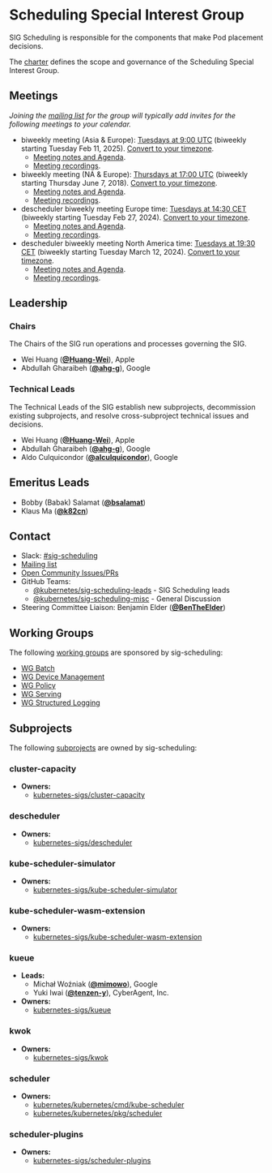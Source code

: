 <!---
This is an autogenerated file!

Please do not edit this file directly, but instead make changes to the
sigs.yaml file in the project root.

To understand how this file is generated, see https://git.k8s.io/community/generator/README.md
--->
# Scheduling Special Interest Group

SIG Scheduling is responsible for the components that make Pod placement decisions.

The [charter](charter.md) defines the scope and governance of the Scheduling Special Interest Group.

## Meetings
*Joining the [mailing list](https://groups.google.com/forum/#!forum/kubernetes-sig-scheduling) for the group will typically add invites for the following meetings to your calendar.*
* biweekly meeting (Asia & Europe): [Tuesdays at 9:00 UTC](https://zoom.us/j/841218129) (biweekly starting Tuesday Feb 11, 2025). [Convert to your timezone](http://www.thetimezoneconverter.com/?t=9%3A00&tz=UTC).
  * [Meeting notes and Agenda](https://docs.google.com/document/d/13mwye7nvrmV11q9_Eg77z-1w3X7Q1GTbslpml4J7F3A/edit).
  * [Meeting recordings](https://www.youtube.com/watch?v=PweKj6SU7UA&list=PL69nYSiGNLP2vwzcCOhxrL3JVBc-eaJWI).
* biweekly meeting (NA & Europe): [Thursdays at 17:00 UTC](https://zoom.us/j/841218129) (biweekly starting Thursday June 7, 2018). [Convert to your timezone](http://www.thetimezoneconverter.com/?t=17%3A00&tz=UTC).
  * [Meeting notes and Agenda](https://docs.google.com/document/d/13mwye7nvrmV11q9_Eg77z-1w3X7Q1GTbslpml4J7F3A/edit).
  * [Meeting recordings](https://www.youtube.com/watch?v=PweKj6SU7UA&list=PL69nYSiGNLP2vwzcCOhxrL3JVBc-eaJWI).
* descheduler biweekly meeting Europe time: [Tuesdays at 14:30 CET](https://zoom.us/j/841218129) (biweekly starting Tuesday Feb 27, 2024). [Convert to your timezone](http://www.thetimezoneconverter.com/?t=14%3A30&tz=CET).
  * [Meeting notes and Agenda](https://docs.google.com/document/d/1Ang5shAFxuylO2RXMFGO7uxSe-IX3Y3PxoKIn1yPIEQ).
  * [Meeting recordings](https://youtube.com/playlist?list=PLEafaZMk8MYYqoSncOkL8uutIcTsUQE_g).
* descheduler biweekly meeting North America time: [Tuesdays at 19:30 CET](https://zoom.us/j/841218129) (biweekly starting Tuesday March 12, 2024). [Convert to your timezone](http://www.thetimezoneconverter.com/?t=19%3A30&tz=CET).
  * [Meeting notes and Agenda](https://docs.google.com/document/d/1Ang5shAFxuylO2RXMFGO7uxSe-IX3Y3PxoKIn1yPIEQ).
  * [Meeting recordings](https://youtube.com/playlist?list=PLEafaZMk8MYYqoSncOkL8uutIcTsUQE_g).

## Leadership

### Chairs
The Chairs of the SIG run operations and processes governing the SIG.

* Wei Huang (**[@Huang-Wei](https://github.com/Huang-Wei)**), Apple
* Abdullah Gharaibeh (**[@ahg-g](https://github.com/ahg-g)**), Google

### Technical Leads
The Technical Leads of the SIG establish new subprojects, decommission existing
subprojects, and resolve cross-subproject technical issues and decisions.

* Wei Huang (**[@Huang-Wei](https://github.com/Huang-Wei)**), Apple
* Abdullah Gharaibeh (**[@ahg-g](https://github.com/ahg-g)**), Google
* Aldo Culquicondor (**[@alculquicondor](https://github.com/alculquicondor)**), Google

## Emeritus Leads

* Bobby (Babak) Salamat (**[@bsalamat](https://github.com/bsalamat)**)
* Klaus Ma (**[@k82cn](https://github.com/k82cn)**)

## Contact
- Slack: [#sig-scheduling](https://kubernetes.slack.com/messages/sig-scheduling)
- [Mailing list](https://groups.google.com/forum/#!forum/kubernetes-sig-scheduling)
- [Open Community Issues/PRs](https://github.com/kubernetes/community/labels/sig%2Fscheduling)
- GitHub Teams:
    - [@kubernetes/sig-scheduling-leads](https://github.com/orgs/kubernetes/teams/sig-scheduling-leads) - SIG Scheduling leads
    - [@kubernetes/sig-scheduling-misc](https://github.com/orgs/kubernetes/teams/sig-scheduling-misc) - General Discussion
- Steering Committee Liaison: Benjamin Elder (**[@BenTheElder](https://github.com/BenTheElder)**)

## Working Groups

The following [working groups][working-group-definition] are sponsored by sig-scheduling:
* [WG Batch](/wg-batch)
* [WG Device Management](/wg-device-management)
* [WG Policy](/wg-policy)
* [WG Serving](/wg-serving)
* [WG Structured Logging](/wg-structured-logging)


## Subprojects

The following [subprojects][subproject-definition] are owned by sig-scheduling:
### cluster-capacity
- **Owners:**
  - [kubernetes-sigs/cluster-capacity](https://github.com/kubernetes-sigs/cluster-capacity/blob/master/OWNERS)
### descheduler
- **Owners:**
  - [kubernetes-sigs/descheduler](https://github.com/kubernetes-sigs/descheduler/blob/master/OWNERS)
### kube-scheduler-simulator
- **Owners:**
  - [kubernetes-sigs/kube-scheduler-simulator](https://github.com/kubernetes-sigs/kube-scheduler-simulator/blob/master/OWNERS)
### kube-scheduler-wasm-extension
- **Owners:**
  - [kubernetes-sigs/kube-scheduler-wasm-extension](https://github.com/kubernetes-sigs/kube-scheduler-wasm-extension/blob/main/OWNERS)
### kueue
- **Leads:**
  - Michał Woźniak (**[@mimowo](https://github.com/mimowo)**), Google
  - Yuki Iwai (**[@tenzen-y](https://github.com/tenzen-y)**), CyberAgent, Inc.
- **Owners:**
  - [kubernetes-sigs/kueue](https://github.com/kubernetes-sigs/kueue/blob/main/OWNERS)
### kwok
- **Owners:**
  - [kubernetes-sigs/kwok](https://github.com/kubernetes-sigs/kwok/blob/main/OWNERS)
### scheduler
- **Owners:**
  - [kubernetes/kubernetes/cmd/kube-scheduler](https://github.com/kubernetes/kubernetes/blob/master/cmd/kube-scheduler/OWNERS)
  - [kubernetes/kubernetes/pkg/scheduler](https://github.com/kubernetes/kubernetes/blob/master/pkg/scheduler/OWNERS)
### scheduler-plugins
- **Owners:**
  - [kubernetes-sigs/scheduler-plugins](https://github.com/kubernetes-sigs/scheduler-plugins/blob/master/OWNERS)

[subproject-definition]: https://github.com/kubernetes/community/blob/master/governance.md#subprojects
[working-group-definition]: https://github.com/kubernetes/community/blob/master/governance.md#working-groups
<!-- BEGIN CUSTOM CONTENT -->

<!-- END CUSTOM CONTENT -->
